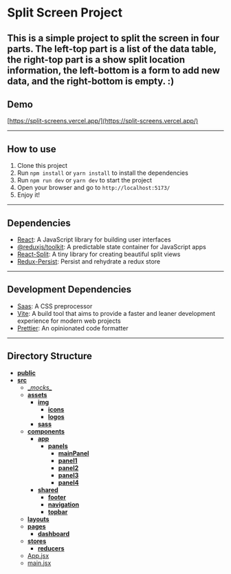 # Split Screen Project

This is a simple project to split the screen in four parts. The left-top part is a list of the data table, the
right-top part is a show split location information, the left-bottom is a form to add new data, and the right-bottom is
empty. :)
---

## Demo

[https://split-screens.vercel.app/](https://split-screens.vercel.app/)

---

## How to use

1. Clone this project
2. Run `npm install` or `yarn install` to install the dependencies
3. Run `npm run dev` or `yarn dev` to start the project
4. Open your browser and go to `http://localhost:5173/`
5. Enjoy it!

---

## Dependencies

- [React](https://reactjs.org/): A JavaScript library for building user interfaces
- [@reduxjs/toolkit](https://redux-toolkit.js.org/): A predictable state container for JavaScript apps
- [React-Split](https://split.js.org/): A tiny library for creating beautiful split views
- [Redux-Persist](https://github.com/rt2zz/redux-persist#readme): Persist and rehydrate a redux store

---

## Development Dependencies

- [Saas](https://sass-lang.com/): A CSS preprocessor
- [Vite](https://vitejs.dev/): A build tool that aims to provide a faster and leaner development experience for modern
  web projects
- [Prettier](https://prettier.io/): An opinionated code formatter

---

## Directory Structure

- [__public__](public)
- [__src__](src)
    - [\__mocks\__](src/__mocks__)
    - [__assets__](src/assets)
        - [__img__](src/assets/img)
            - [__icons__](src/assets/img/icons)
            - [__logos__](src/assets/img/logos)
        - [__sass__](src/assets/sass)
    - [__components__](src/components)
        - [__app__](src/components/app)
            - [__panels__](src/components/app/panels)
                - [__mainPanel__](src/components/app/panels/mainPanel)
                - [__panel1__](src/components/app/panels/panel1)
                - [__panel2__](src/components/app/panels/panel2)
                - [__panel3__](src/components/app/panels/panel3)
                - [__panel4__](src/components/app/panels/panel4)
        - [__shared__](src/components/shared)
            - [__footer__](src/components/shared/footer)
            - [__navigation__](src/components/shared/navigation)
            - [__topbar__](src/components/shared/topbar)
    - [__layouts__](src/layouts)
    - [__pages__](src/pages)
        - [__dashboard__](src/pages/dashboard)
    - [__stores__](src/stores)
        - [__reducers__](src/stores/reducers)
    - [App.jsx](src/App.jsx)
    - [main.jsx](src/main.jsx)
